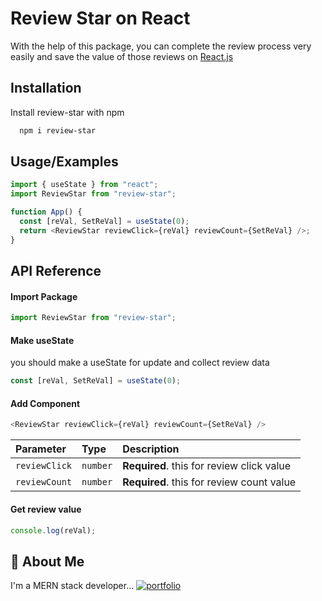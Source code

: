 # Review Star on React

With the help of this package, you can complete the review process very easily and save the value of those reviews on [React.js](https://react.dev/)

## Installation

Install review-star with npm

```bash
  npm i review-star
```

## Usage/Examples

```javascript
import { useState } from "react";
import ReviewStar from "review-star";

function App() {
  const [reVal, SetReVal] = useState(0);
  return <ReviewStar reviewClick={reVal} reviewCount={SetReVal} />;
}
```

## API Reference

#### Import Package

```javascript
import ReviewStar from "review-star";
```

#### Make useState

you should make a useState for update and collect review data

```javascript
const [reVal, SetReVal] = useState(0);
```

#### Add Component

```javascript
<ReviewStar reviewClick={reVal} reviewCount={SetReVal} />
```

| Parameter     | Type     | Description                               |
| :------------ | :------- | :---------------------------------------- |
| `reviewClick` | `number` | **Required**. this for review click value |
| `reviewCount` | `number` | **Required**. this for review count value |

#### Get review value

```javascript
console.log(reVal);
```

## 🚀 About Me

I'm a MERN stack developer...
[![portfolio](https://img.shields.io/badge/my_portfolio-000?style=for-the-badge&logo=ko-fi&logoColor=white)](https://github.com/alaminet/)
